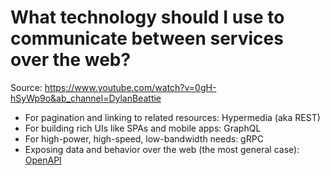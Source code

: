 # What technology should I use to communicate between services over the web?

Source: https://www.youtube.com/watch?v=0gH-hSyWp9o&ab_channel=DylanBeattie

- For pagination and linking to related resources: Hypermedia (aka REST)
- For building rich UIs like SPAs and mobile apps: GraphQL
- For high-power, high-speed, low-bandwidth needs: gRPC
- Exposing data and behavior over the web (the most general case): [OpenAPI](https://www.openapis.org/)